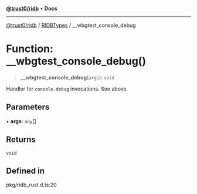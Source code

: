 [**@trust0/ridb**](../../../README.md) • **Docs**

***

[@trust0/ridb](../../../README.md) / [RIDBTypes](../README.md) / \_\_wbgtest\_console\_debug

# Function: \_\_wbgtest\_console\_debug()

> **\_\_wbgtest\_console\_debug**(`args`): `void`

Handler for `console.debug` invocations. See above.

## Parameters

• **args**: `any`[]

## Returns

`void`

## Defined in

pkg/ridb\_rust.d.ts:20
